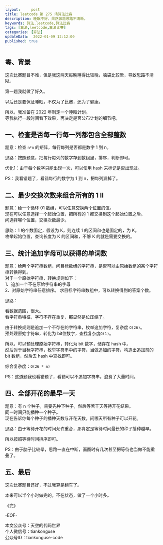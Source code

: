 ```yaml
---   
layout:     post  
title: leetcode 第 275 场算法比赛  
description: 睡眠不好，果然做题思路不清晰。       
keywords: 算法,leetcode,算法比赛  
tags: [算法,leetcode,算法比赛]    
categories: [算法]  
updateData:  2022-01-09 12:12:00  
published: true  
---  
```



## 零、背景  

这次比赛题目不难，但是我这两天每晚睡得比较晚，脑袋比较晕，导致思路不清晰。  


第一题我就做了好久。  


以后还是要保证睡眠，不仅为了比赛，还为了健康。  


所以，我准备在 2022 年制定一个睡眠计划。  
等我执行一段时间看下效果，再决定是否公布计划的细节吧。  

## 一、检查是否每一行每一列都包含全部整数  


题意：检查 `n*n` 的矩阵，每行每列是否都是数字 1 到 n。  


思路：按照题意，把每行每列的数字存到数组里，排序，判断即可。  


优化1：由于每个数字只能出现一次，可以使用 hash 来标记是否出现过。  


PS：我看错题了，看错每行的数字为 1 到 n，把每列漏掉了。  


## 二、最少交换次数来组合所有的 1 II  


题意：给一个循环 01 数组，可以任意交换两个位置的值。  
现在可以任意选择一个起始位置，把所有的 1 都交换到这个起始位置之后。  
问选择哪个位置，交换次数最少。  


思路：1 的个数固定，假设为 K，则连续 1 的区间和也是固定的，为 K。  
枚举起始位置，查询长度为 K 的区间和，不够 K 的就是需要交换的。  


## 三、统计追加字母可以获得的单词数  


题意：给两个字符串数组，问目标数组的字符串，是否可以由原始数组的某个字符串转换得到。  
对于一个原始字符串，转换规则如下：  
1、追加一个不在原始字符串的字母  
2、对原始字符串任意排序。
求目标字符串数组中，可以转换得到的答案个数。  


思路：  


看数据范围，很大。  
看字符串特征，字符不存在重复，那显然是位压缩了。  


由于转换规则是追加一个不存在的字符串，枚举追加字符，复杂度 `O(26)`。  
预处理原始字符串，转化为 bit位数字，查找复杂度`O(1)`。  


所以，可以预处理原始字符串，转化为 bit 数字，储存在 hash 中。  
然后对于目标字符串，枚举字符串中的字符，当做追加的字符，构造出追加前的 bit 数组，然后去 hash 中查找即可。  


综合复杂度：`O(26 * n)`  


PS：这道题我也看错题了，看错可以不追加字符串，浪费了大量时间。  


## 四、全部开花的最早一天  


题意：有 n 个种子，需要先种下种子，然后等若干天等待开花结果。  
同一时间只能播种一个种子。  
现在告诉你每个种子的播种天数与开花天数，问哪天所有种子可以开花。  


思路：由于等待开花的时间允许重合，那肯定是等待时间最长的种子播种越早。  


所以按照等待时间排序即可。  


PS：由于脑子比较晕，思路一直在中断，画图时有几次甚至把等待也当做不能重叠了。  


## 五、最后  


这次比赛题目还好，不过我算是翻车了。  


本来可以半个小时做完的，不在状态，做了一个小时多。  



《完》  


-EOF-  



本文公众号：天空的代码世界  
个人微信号：tiankonguse  
公众号ID：tiankonguse-code  
  

